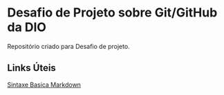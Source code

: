 # Desafio de Projeto sobre Git/GitHub da DIO
Repositório criado para Desafio de projeto.

## Links Úteis
[Sintaxe Basica Markdown](https://www.markdownguide.org/basic-syntax/)
